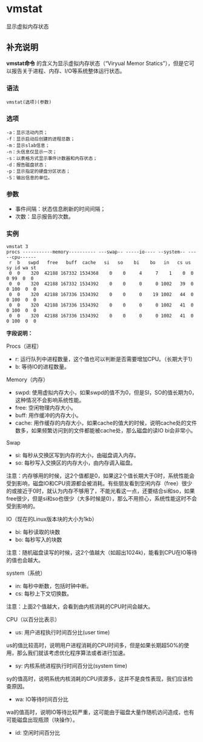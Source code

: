 vmstat
===

显示虚拟内存状态

## 补充说明

**vmstat命令** 的含义为显示虚拟内存状态（“Viryual Memor Statics”），但是它可以报告关于进程、内存、I/O等系统整体运行状态。

### 语法  

```
vmstat(选项)(参数)
```

### 选项  

```
-a：显示活动内页；
-f：显示启动后创建的进程总数；
-m：显示slab信息；
-n：头信息仅显示一次；
-s：以表格方式显示事件计数器和内存状态；
-d：报告磁盘状态；
-p：显示指定的硬盘分区状态；
-S：输出信息的单位。
```

### 参数  

*   事件间隔：状态信息刷新的时间间隔；
*   次数：显示报告的次数。

### 实例  

```
vmstat 3
procs -----------memory---------- ---swap-- -----io---- --system-- -----cpu------
 r  b   swpd   free   buff  cache   si   so    bi    bo   in   cs us sy id wa st
 0  0    320  42188 167332 1534368    0    0     4     7    1    0  0  0 99  0  0
 0  0    320  42188 167332 1534392    0    0     0     0 1002   39  0  0 100  0  0
 0  0    320  42188 167336 1534392    0    0     0    19 1002   44  0  0 100  0  0
 0  0    320  42188 167336 1534392    0    0     0     0 1002   41  0  0 100  0  0
 0  0    320  42188 167336 1534392    0    0     0     0 1002   41  0  0 100  0  0

```

 **字段说明：** 

Procs（进程）

*   r: 运行队列中进程数量，这个值也可以判断是否需要增加CPU。（长期大于1）
*   b: 等待IO的进程数量。

Memory（内存）

*   swpd: 使用虚拟内存大小，如果swpd的值不为0，但是SI，SO的值长期为0，这种情况不会影响系统性能。
*   free: 空闲物理内存大小。
*   buff: 用作缓冲的内存大小。
*   cache: 用作缓存的内存大小，如果cache的值大的时候，说明cache处的文件数多，如果频繁访问到的文件都能被cache处，那么磁盘的读IO bi会非常小。

Swap

*   si: 每秒从交换区写到内存的大小，由磁盘调入内存。
*   so: 每秒写入交换区的内存大小，由内存调入磁盘。

注意：内存够用的时候，这2个值都是0，如果这2个值长期大于0时，系统性能会受到影响，磁盘IO和CPU资源都会被消耗。有些朋友看到空闲内存（free）很少的或接近于0时，就认为内存不够用了，不能光看这一点，还要结合si和so，如果free很少，但是si和so也很少（大多时候是0），那么不用担心，系统性能这时不会受到影响的。

IO（现在的Linux版本块的大小为1kb）

*   bi: 每秒读取的块数
*   bo: 每秒写入的块数

注意：随机磁盘读写的时候，这2个值越大（如超出1024k)，能看到CPU在IO等待的值也会越大。

system（系统）

*   in: 每秒中断数，包括时钟中断。
*   cs: 每秒上下文切换数。

注意：上面2个值越大，会看到由内核消耗的CPU时间会越大。

CPU（以百分比表示）

*   us: 用户进程执行时间百分比(user time)

us的值比较高时，说明用户进程消耗的CPU时间多，但是如果长期超50%的使用，那么我们就该考虑优化程序算法或者进行加速。

*   sy: 内核系统进程执行时间百分比(system time)

sy的值高时，说明系统内核消耗的CPU资源多，这并不是良性表现，我们应该检查原因。

*   wa: IO等待时间百分比

wa的值高时，说明IO等待比较严重，这可能由于磁盘大量作随机访问造成，也有可能磁盘出现瓶颈（块操作）。

*   id: 空闲时间百分比


<!-- Linux命令行搜索引擎：https://jaywcjlove.github.io/linux-command/ -->